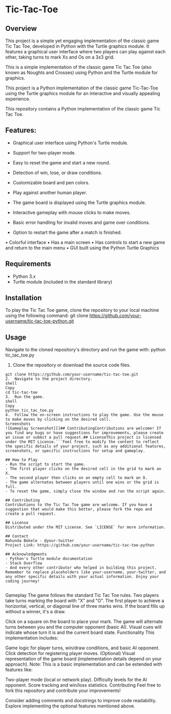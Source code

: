 # Tic-Tac-Toe

## Overview
This project is a simple yet engaging implementation of the classic game Tic Tac Toe, developed in Python with the Turtle graphics module. It features a graphical user interface where two players can play against each other, taking turns to mark Xs and Os on a 3x3 grid.

This is a simple implementation of the classic game Tic Tac Toe (also known as Noughts and Crosses) using Python and the Turtle module for graphics.

This project is a Python implementation of the classic game Tic-Tac-Toe using the Turtle graphics module for an interactive and visually appealing experience.

This repository contains a Python implementation of the classic game Tic Tac Toe.


## Features:

- Graphical user interface using Python's Turtle module.
- Support for two-player mode.
- Easy to reset the game and start a new round.
- Detection of win, lose, or draw conditions.
- Customizable board and pen colors.


- Play against another human player.
- The game board is displayed using the Turtle graphics module.
- Interactive gameplay with mouse clicks to make moves.
- Basic error handling for invalid moves and game over conditions.
- Option to restart the game after a match is finished.

•	Colorful interface
•	Has a main screen
•	Has controls to start a new game and return to the main menu
•	GUI built using the Python Turtle Graphics

## Requirements

- Python 3.x
- Turtle module (included in the standard library)

## Installation
To play the Tic Tac Toe game, clone the repository to your local machine using the following command:
git clone https://github.com/your-username/tic-tac-toe-python.git

## Usage
Navigate to the cloned repository's directory and run the game with:
python tic_tac_toe.py

1. Clone the repository or download the source code files.

```shell
git clone https://github.com/your-username/tic-tac-toe.git
2.	Navigate to the project directory.
shell
Copy
cd tic-tac-toe
3.	Run the game.
shell
Copy
python tic_tac_toe.py
4.	Follow the on-screen instructions to play the game. Use the mouse to make moves by clicking on the desired cell.
Screenshots
![Gameplay Screenshot][]## ContributingContributions are welcome! If you find any bugs or have suggestions for improvements, please create an issue or submit a pull request.## LicenseThis project is licensed under the MIT License.```Feel free to modify the content to reflect the specific details of your project, such as any additional features, screenshots, or specific instructions for setup and gameplay.

## How to Play
- Run the script to start the game.
- The first player clicks on the desired cell in the grid to mark an X.
- The second player then clicks on an empty cell to mark an O.
- The game alternates between players until one wins or the grid is full.
- To reset the game, simply close the window and run the script again.

## Contributing
Contributions to the Tic Tac Toe game are welcome. If you have a suggestion that would make this better, please fork the repo and create a pull request.

## License
Distributed under the MIT License. See `LICENSE` for more information.

## Contact
Nahunda Bekele - @your-twitter
Project Link: https://github.com/your-username/tic-tac-toe-python

## Acknowledgments
- Python's Turtle module documentation
- Stack Overflow
- And every other contributor who helped in building this project.
Remember to replace placeholders like your-username, your-twitter, and any other specific details with your actual information. Enjoy your coding journey!


```
Gameplay
The game follows the standard Tic Tac Toe rules. Two players take turns marking the board with "X" and "O". The first player to achieve a horizontal, vertical, or diagonal line of three marks wins. If the board fills up without a winner, it's a draw.

Click on a square on the board to place your mark.
The game will alternate turns between you and the computer opponent (basic AI).
Visual cues will indicate whose turn it is and the current board state.
Functionality
This implementation includes:

Game logic for player turns, win/draw conditions, and basic AI opponent.
Click detection for registering player moves.
(Optional) Visual representation of the game board (implementation details depend on your approach).
Note: This is a basic implementation and can be extended with features like:

Two-player mode (local or network play).
Difficulty levels for the AI opponent.
Score tracking and win/loss statistics.
Contributing
Feel free to fork this repository and contribute your improvements!

Consider adding comments and docstrings to improve code readability.
Explore implementing the optional features mentioned above.
